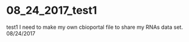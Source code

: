 # 08_24_2017_test1
test1
I need to make my own cbioportal file to share my RNAs data set. 08/24/2017 
